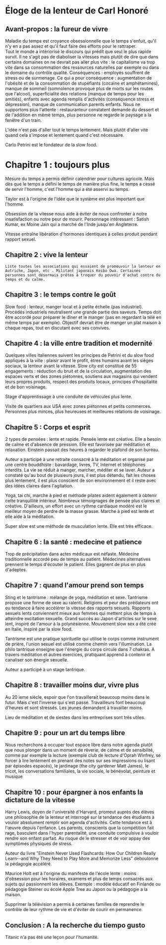 # Éloge de la lenteur de Carl Honoré

## Avant-propos : la fureur de vivre
    
Maladie du temps est croyance obsessionnelle que le temps s'enfuit, qu'il n'y en a pas assez et qu'il faut faire des efforts pour le rattraper.   
Tout le monde a intériorisé le discours qui prédit que seul le plus rapide survit. Il ne s'agit pas de diaboliser la vitesses mais plutôt de dire que dans certains domaines on ne devrait pas aller plus vite : le capitalisme va trop vite dans sa consommation des ressources naturelles par exemple ou dans le domaine du contrôle qualité. Conséquences : employés souffrent de stress ou de surmenage. Ce qui a pour conséquence : augmentation de l'obésité et de la consommation de stupéfiants (cocaïne et amphétamines), manque de sommeil (somnolence provoque plus de morts sur les routes que l'alcool), superficialité des relations (manque de temps pour les amitiés), enfants avec agenda remplis d'activités (conséquence stress et dépression), manque de communication parents enfants. Nous ne supportons plus l'attente : restauranteur constatent demande du dessert et de l'addition en même temps, plus personne ne regarde le paysage a la fenêtre d'un train.

L'idée n'est pas d'aller tout le temps lentement. Mais plutôt d'aller vite quand cela s'impose et lentement quand c'est nécessaire.
    
 Carlo Petrini est le fondateur de la slow food.   
    
# Chapitre 1 : toujours plus
    
 Mesure du temps a permis définir calendrier pour cultures agricole. Mais dès que le temps a défini le temps de manière plus fine, le temps a cessé de servir l'homme, c'est l'homme qui a été asservi au temps. 
    
 Taylor est à l'origine de l'idée que le système est plus important que l'homme.
    
 Obsession de la vitesse nous aide à éviter de nous confronter à notre insatisfaction ou notre peur de mourir. Personnage intéressant : Satish Kumar, ex Moine Jain qui a marché de l'Inde jusqu'en Angleterre.
    
 Vitesse entraîne libération d'hormones identiques à celles produit pendant rapport sexuel.
    
 ## Chapitre 2 : vive la lenteur
    
    Liste toutes les associations qui essaient de promouvoir la lenteur en Autriche, Japon, etc . Militant japonais Keibo Owa. Certaines personnes sont désormais prêtes à troquer du pouvoir d'achat contre du temps et du calme.
    
## Chapitre 3 : le temps contre le goût
    
 Slow food : lenteur, manger local et à petite échelle (pas industriel). Procédés industriels neutralisent une grande partie des saveurs. Temps doit être accordé pour préparer le dîner et le manger (pas en regardant la télé en même temps par exemple). Objectif devrait être de manger un plat maison à chaque repas, tout en discutant avec ses convives. 
    
## Chapitre 4 : la ville entre tradition et modernité
    
Quelques villes italiennes suivent les principes de Petrini et du slow food appliqués à la ville : plaisir avant le profit, êtres humains avant les sièges sociaux, la lenteur avant la vitesse. Slow city est constitué de 55 engagements : réduction du bruit et de la circulation, augmentation des espaces verts et des zones piétonnes, soutiens aux magasins qui vendent leurs propres produits, respect des produits locaux, principes d'hospitalité et de bon voisinage. 
    
Stage d'apprentissage à une conduite de véhicules plus lente. 
    
Visite de quartiers aux USA avec zones piétonnes et petits commerces. Personnes plus minces, plus heureuses et meilleures relations de voisinage. 
    
## Chapitre 5 : Corps et esprit
    
2 types de pensées : lente et rapide. Pensée lente est créative. Elle a besoin de calme et d'absence de pression. Elle est favorisée par méditation et relaxation. Einstein passait des heures à regarder le plafond de son bureau.
    
Auteur a participé à une retraite consacré à la méditation et organisé par une centre bouddhiste : bavardage, livres, TV, Internet et téléphones interdits. La vie se réduit à manger, marcher, méditer et se laver. Auteur a constaté qu'au bout de plusieurs jours, il est plus détendu, fait les choses plus lentement, il est plus conscient de son environnement et il reste avec des idées claires dans l'agitation.
    
Yoga, tai chi, marche à pied et méthode pilates aident également à obtenir cette tranquillité intérieur. Nombreux témoignages de pensée plus claires et créative. D'ailleurs, un effort avec un rythme cardiaque modéré est le meilleur moyen de perdre de la masse grasse. Marche à pied est lente et elle aide à la méditation. 
    
Super slow est une méthode de musculation lente. Elle est très efficace. 
    
## Chapitre 6 : la santé : medecine et patience
    
Trop de précipitation dans actes médicaux est néfaste. Médecine traditionnelle accordé peu de temps au patient. Médecines alternatives prennent le temps d'écouter le patient. Elles gagnent de plus en plus d'adeptes. 
    
## Chapitre 7 : quand l'amour prend son temps
    
Sting et le tantrisme : mélange de yoga, méditation et sexe. Tantrisme propose une forme de sexe au ralenti. Religions et peur des prédateurs ont eu tendance à faire accélérer la vitesse des rapports sexuels. Rapports sexuels lents conviennent mieux aux femmes qui mettent plus de temps à atteindre excitation sexuelle. Grand succès au Japon d'articles sur le sexe lent, inspiré de l'amour à la polynésienne. Mouvement slow sex a été créé en Italie, inspiré par la slow food.
    
Tantrisme est une pratique spirituelle qui utilise le corps comme instrument de prière, l'union sexuel est utilisé comme chemin vers l'illumination. La philo tantrique enseigne que l'énergie du corps circule dans 7 chakras. A travers méditation et autres exercices, pratiquant apprend à contenir et canaliser son énergie sexuelle. 
    
Auteur a participé à un stage tantrique. 
    
## Chapitre 8 : travailler moins dur, vivre plus
    
Au 20 ieme siècle, espoir que l'on travaillerait beaucoup moins dans le futur. Mais c'est l'inverse qui s'est passé. Travailleurs font beaucoup d'heures et sont stressés. Les jeunes demandent à travailler moins.
    
Lieu de méditation et de siestes dans les entreprises sont très utiles.
    
## Chapitre 9 : pour un art du temps libre
    
Nous recherchons à occuper tout espace libre dans notre agenda plutôt que nous plonger dans un moment de rêverie, de calme et de sensibilité, comme par exemple la lecture (exemple club de lecture d'Oprah Winfrey, se forcer à lire lentement en prenant des notes sur ses impressions ou lisant par épisodes espacés), le jardinage (the city gardener Matt James), le tricot, les conversations familiales, la vie sociale, le bénévolat, peinture et musique
    
## Chapitre 10 : pour épargner à nos enfants la dictature de la vitesse
    
Harry Lewis, doyen de l'université d'Harvard, promeut auprès des élèves une philosophie de la lenteur et interrogé sur la tendance des étudiants à vouloir absolument remplir son agenda d'activités. Cette tendance est à l'œuvre depuis l'enfance. Les parents, conscients que la compétition fait rage, basculent dans l'hyper parentalité, une conduite compulsive à vouloir rendre son enfant parfait. Au risque de le stresser et de voir appay des symptômes physiques de stress.
    
Auteur du livre "Einstein Never Used Flashcards: How Our Children Really Learn--and Why They Need to Play More and Memorize Less" deboulonne la pédagogie accéléré.
    
Maurice Holt est à l'origine du manifeste de l'école lente : moins d'obsession pour les horaires, examens et plus de temps consacrés aux sujets qui passionnent les élèves. Exemple : modèle éducatif en Finlande ou pédagogie Steiner ou école Apple Tree au Japon ou la pédagogie a la maison.
    
Supprimer la télévision a permis à certaines familles de reprendre le contrôle de leur rythme de vie et d'éviter de courir en permanence.
    
## Conclusion : A la recherche du tiempo gusto
    
Titanic n'a pas été une leçon pour l'humanité.
